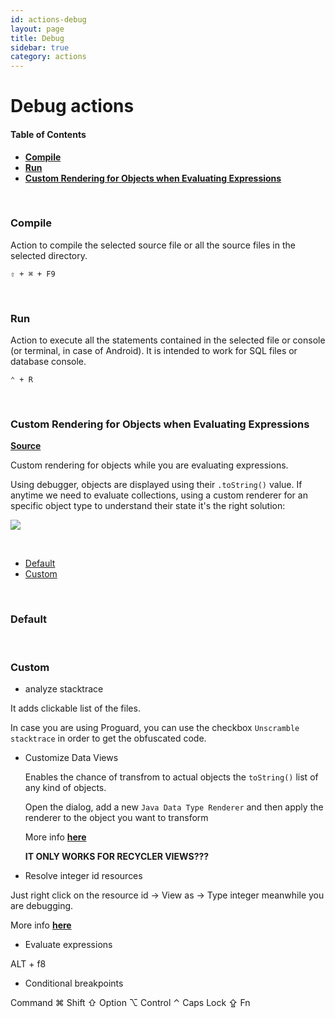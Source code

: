 ```yaml
---
id: actions-debug
layout: page
title: Debug
sidebar: true
category: actions
---
```


# Debug actions


#### Table of Contents

- [__Compile__](#compile)
- [__Run__](#run)
- [__Custom Rendering for Objects when Evaluating Expressions__](#custom-rendering-for-object-when-evaluating-expressions)

<br>

### Compile

Action to compile the selected source file or all the source files in the selected directory.

```
⇧ + ⌘ + F9
```

<br>

### Run

Action to execute all the statements contained in the selected file or console (or terminal, in case of Android). It is intended to work for SQL files or database console.

```
⌃ + R
```

<br>

### Custom Rendering for Objects when Evaluating Expressions

[__Source__](https://goo.gl/l4DHsh)

Custom rendering for objects while you are evaluating expressions.

Using debugger, objects are displayed using their `.toString()` value. If anytime
we need to evaluate collections, using a custom renderer for an specific object
type to understand their state it's the right solution:

![](https://cdn-images-1.medium.com/max/800/1*D6xJW1DalD9K8miVemhmAg.gif)


<br>




- [Default](#default)
- [Custom](#custom)

<br>

### Default

<br>

### Custom

- analyze stacktrace

It adds clickable list of the files.

In case you are using Proguard, you can use the checkbox `Unscramble stacktrace` in order to
get the obfuscated code.

- Customize Data Views

  Enables the chance of transfrom to actual objects the `toString()` list of any kind of objects.

  Open the dialog, add a new `Java Data Type Renderer` and then apply the renderer to the object you want
  to transform

  More info [__here__](https://youtu.be/Y2GC6P5hPeA?t=1489)

  __IT ONLY WORKS FOR RECYCLER VIEWS???__


- Resolve integer id resources

Just right click on the resource id -> View as -> Type integer meanwhile you are debugging.

More info [__here__](https://youtu.be/Y2GC6P5hPeA?t=1357)

- Evaluate expressions

ALT + f8

- Conditional breakpoints



Command ⌘
Shift ⇧
Option ⌥
Control ⌃
Caps Lock ⇪
Fn
